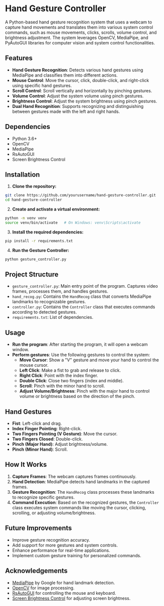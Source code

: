 # Hand Gesture Controller

A Python-based hand gesture recognition system that uses a webcam to capture hand movements and translates them into various system control commands, such as mouse movements, clicks, scrolls, volume control, and brightness adjustment. The system leverages OpenCV, MediaPipe, and PyAutoGUI libraries for computer vision and system control functionalities.

## Features

- **Hand Gesture Recognition**: Detects various hand gestures using MediaPipe and classifies them into different actions.
- **Mouse Control**: Move the cursor, click, double-click, and right-click using specific hand gestures.
- **Scroll Control**: Scroll vertically and horizontally by pinching gestures.
- **Volume Control**: Adjust the system volume using pinch gestures.
- **Brightness Control**: Adjust the system brightness using pinch gestures.
- **Dual Hand Recognition**: Supports recognizing and distinguishing between gestures made with the left and right hands.

## Dependencies

- Python 3.6+
- OpenCV
- MediaPipe
- RsAutoGUI
- Screen Brightness Control

## Installation

1. **Clone the repository:**

```bash
git clone https://github.com/yourusername/hand-gesture-controller.git
cd hand-gesture-controller
```

2. **Create and activate a virtual environment:**

```bash
python -m venv venv
source venv/bin/activate   # On Windows: venv\Scripts\activate
```

3. **Install the required dependencies:**

```bash
pip install -r requirements.txt
```

4. **Run the Gesture Controller:**

```bash
python gesture_controller.py
```

## Project Structure

- `gesture_controller.py`: Main entry point of the program. Captures video frames, processes them, and handles gestures.
- `hand_recog.py`: Contains the `HandRecog` class that converts MediaPipe landmarks to recognizable gestures.
- `controller.py`: Contains the `Controller` class that executes commands according to detected gestures.
- `requirements.txt`: List of dependencies.

## Usage

- **Run the program**: After starting the program, it will open a webcam window.
- **Perform gestures**: Use the following gestures to control the system:
  - **Move Cursor**: Show a "V" gesture and move your hand to control the mouse cursor.
  - **Left Click**: Make a fist to grab and release to click.
  - **Right Click**: Point with the index finger.
  - **Double Click**: Close two fingers (index and middle).
  - **Scroll**: Pinch with the minor hand to scroll.
  - **Adjust Volume/Brightness**: Pinch with the major hand to control volume or brightness based on the direction of the pinch.

## Hand Gestures

- **Fist**: Left-click and drag.
- **Index Finger Pointing**: Right-click.
- **Two Fingers Pointing (V Gesture)**: Move the cursor.
- **Two Fingers Closed**: Double-click.
- **Pinch (Major Hand)**: Adjust brightness/volume.
- **Pinch (Minor Hand)**: Scroll.

## How It Works

1. **Capture Frames**: The webcam captures frames continuously.
2. **Hand Detection**: MediaPipe detects hand landmarks in the captured frames.
3. **Gesture Recognition**: The `HandRecog` class processes these landmarks to recognize specific gestures.
4. **Command Execution**: Based on the recognized gestures, the `Controller` class executes system commands like moving the cursor, clicking, scrolling, or adjusting volume/brightness.

## Future Improvements

- Improve gesture recognition accuracy.
- Add support for more gestures and system controls.
- Enhance performance for real-time applications.
- Implement custom gesture training for personalized commands.

## Acknowledgements

- [MediaPipe](https://mediapipe.dev/) by Google for hand landmark detection.
- [OpenCV](https://opencv.org/) for image processing.
- [RsAutoGUI](https://pyautogui.readthedocs.io/) for controlling the mouse and keyboard.
- [Screen Brightness Control](https://github.com/Crozzers/screen-brightness-control) for adjusting screen brightness.
